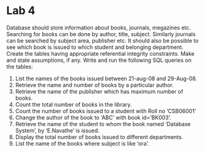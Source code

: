 # Lab 4
Database should store information about books, journals, megazines etc. Searching for books can be done by author, title, subject. Similarly journals can be searched by subject area, publisher etc. It should also be possible to see which book is issued to which student and belonging department.
Create the tables having appropriate referential integrity constraints. Make and state assumptions, if any. Write and run the following SQL queries on the tables:  
1.	List the names of the books issued between 21-aug-08 and 29-Aug-08.
2.	Retrieve the name and number of books by a particular author.
3.	Retrieve the name of the publisher which has maximum number of books.
4.	Count the total number of books in the library.
5.	Count the number of books issued to a student with Roll no ‘CSB06001’
6.	Change the author of the book to ‘ABC’ with book id=’BK003’.
7.	Retrieve the name of the student to whom the book named ‘Database System’,
by ‘E.Navathe’ is issued.
8.	Display the total number of books issued to different departments.
9.	List the name of the books where subject is like ‘ora’.
